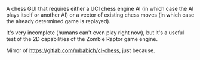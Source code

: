 A chess GUI that requires either a UCI chess engine AI (in which case
the AI plays itself or another AI) or a vector of existing chess moves
(in which case the already determined game is replayed).

It's very incomplete (humans can't even play right now), but it's a
useful test of the 2D capabilities of the Zombie Raptor game engine.

Mirror of https://gitlab.com/mbabich/cl-chess, just because.
